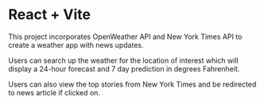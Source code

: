 # React + Vite

This project incorporates OpenWeather API and New York Times API to create a weather app with news updates. 

Users can search up the weather for the location of interest which will display a 24-hour forecast and 7 day prediction in degrees Fahrenheit. 

Users can also view the top stories from New York Times and be redirected to news article if clicked on.
